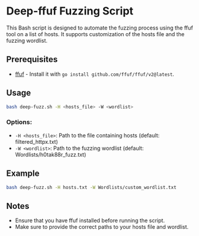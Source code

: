 # Deep-ffuf Fuzzing Script

This Bash script is designed to automate the fuzzing process using the ffuf tool on a list of hosts. It supports customization of the hosts file and the fuzzing wordlist.

## Prerequisites

- [ffuf](https://github.com/ffuf/ffuf) - Install it with `go install github.com/ffuf/ffuf/v2@latest`.

## Usage

```bash
bash deep-fuzz.sh -H <hosts_file> -W <wordlist>
```

### Options:

- `-H <hosts_file>`: Path to the file containing hosts (default: filtered_httpx.txt)
- `-W <wordlist>`: Path to the fuzzing wordlist (default: Wordlists/h0tak88r_fuzz.txt)

## Example

```bash
bash deep-fuzz.sh -H hosts.txt -W Wordlists/custom_wordlist.txt
```

## Notes

- Ensure that you have ffuf installed before running the script.
- Make sure to provide the correct paths to your hosts file and wordlist.

